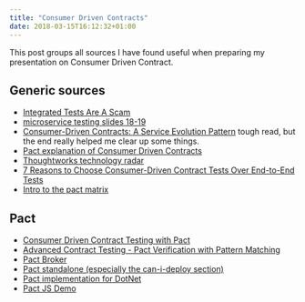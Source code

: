 ```yaml
---
title: "Consumer Driven Contracts"
date: 2018-03-15T16:12:32+01:00
---
```


This post groups all sources I have found useful when preparing my presentation on Consumer Driven Contract.
<!--more-->
## Generic sources
- [Integrated Tests Are A Scam](https://blog.thecodewhisperer.com/permalink/integrated-tests-are-a-scam)
- [microservice testing slides 18-19](https://martinfowler.com/articles/microservice-testing/#testing-contract-introduction)
- [Consumer-Driven Contracts: A Service Evolution Pattern](https://martinfowler.com/articles/consumerDrivenContracts.html) tough read, but the end really helped me clear up some things.
- [Pact explanation of Consumer Driven Contracts](https://thoughtworks.github.io/pacto/patterns/cdc/)
- [Thoughtworks technology radar](https://www.thoughtworks.com/radar/techniques/consumer-driven-contract-testing)
- [7 Reasons to Choose Consumer-Driven Contract Tests Over End-to-End Tests](https://reflectoring.io/7-reasons-for-consumer-driven-contracts/)
- [Intro to the pact matrix](https://rea.tech/enter-the-pact-matrix-or-how-to-decouple-the-release-cycles-of-your-microservices/)

## Pact
- [Consumer Driven Contract Testing with Pact](https://blog.risingstack.com/consumer-driven-contract-testing-with-pact/)
- [Advanced Contract Testing - Pact Verification with Pattern Matching](https://blog.risingstack.com/advanced-contract-testing-pact-verification-with-pattern-matching/)
- [Pact Broker](https://github.com/pact-foundation/pact_broker)
- [Pact standalone (especially the can-i-deploy section)](https://github.com/pact-foundation/pact-ruby-standalone/releases)
- [Pact implementation for DotNet](https://github.com/pact-foundation/pact-net)
- [Pact JS Demo](https://github.com/pact-foundation/pact-js/tree/master/examples/e2e)
